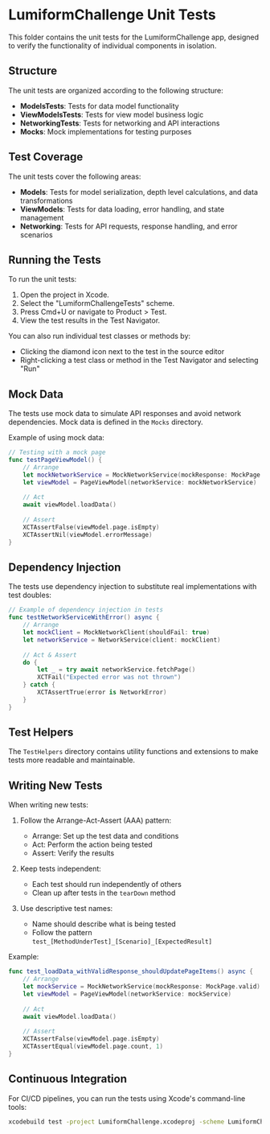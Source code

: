 # LumiformChallenge Unit Tests

This folder contains the unit tests for the LumiformChallenge app, designed to verify the functionality of individual components in isolation.

## Structure

The unit tests are organized according to the following structure:

- **ModelsTests**: Tests for data model functionality
- **ViewModelsTests**: Tests for view model business logic
- **NetworkingTests**: Tests for networking and API interactions
- **Mocks**: Mock implementations for testing purposes

## Test Coverage

The unit tests cover the following areas:

- **Models**: Tests for model serialization, depth level calculations, and data transformations
- **ViewModels**: Tests for data loading, error handling, and state management
- **Networking**: Tests for API requests, response handling, and error scenarios

## Running the Tests

To run the unit tests:

1. Open the project in Xcode.
2. Select the "LumiformChallengeTests" scheme.
3. Press Cmd+U or navigate to Product > Test.
4. View the test results in the Test Navigator.

You can also run individual test classes or methods by:
- Clicking the diamond icon next to the test in the source editor
- Right-clicking a test class or method in the Test Navigator and selecting "Run"

## Mock Data

The tests use mock data to simulate API responses and avoid network dependencies. Mock data is defined in the `Mocks` directory.

Example of using mock data:

```swift
// Testing with a mock page
func testPageViewModel() {
    // Arrange
    let mockNetworkService = MockNetworkService(mockResponse: MockPage.valid)
    let viewModel = PageViewModel(networkService: mockNetworkService)
    
    // Act
    await viewModel.loadData()
    
    // Assert
    XCTAssertFalse(viewModel.page.isEmpty)
    XCTAssertNil(viewModel.errorMessage)
}
```

## Dependency Injection

The tests use dependency injection to substitute real implementations with test doubles:

```swift
// Example of dependency injection in tests
func testNetworkServiceWithError() async {
    // Arrange
    let mockClient = MockNetworkClient(shouldFail: true)
    let networkService = NetworkService(client: mockClient)
    
    // Act & Assert
    do {
        let _ = try await networkService.fetchPage()
        XCTFail("Expected error was not thrown")
    } catch {
        XCTAssertTrue(error is NetworkError)
    }
}
```

## Test Helpers

The `TestHelpers` directory contains utility functions and extensions to make tests more readable and maintainable.

## Writing New Tests

When writing new tests:

1. Follow the Arrange-Act-Assert (AAA) pattern:
   - Arrange: Set up the test data and conditions
   - Act: Perform the action being tested
   - Assert: Verify the results

2. Keep tests independent:
   - Each test should run independently of others
   - Clean up after tests in the `tearDown` method

3. Use descriptive test names:
   - Name should describe what is being tested
   - Follow the pattern `test_[MethodUnderTest]_[Scenario]_[ExpectedResult]`

Example:

```swift
func test_loadData_withValidResponse_shouldUpdatePageItems() async {
    // Arrange
    let mockService = MockNetworkService(mockResponse: MockPage.valid)
    let viewModel = PageViewModel(networkService: mockService)
    
    // Act
    await viewModel.loadData()
    
    // Assert
    XCTAssertFalse(viewModel.page.isEmpty)
    XCTAssertEqual(viewModel.page.count, 1)
}
```

## Continuous Integration

For CI/CD pipelines, you can run the tests using Xcode's command-line tools:

```bash
xcodebuild test -project LumiformChallenge.xcodeproj -scheme LumiformChallengeTests -destination 'platform=iOS Simulator,name=iPhone 15'
``` 